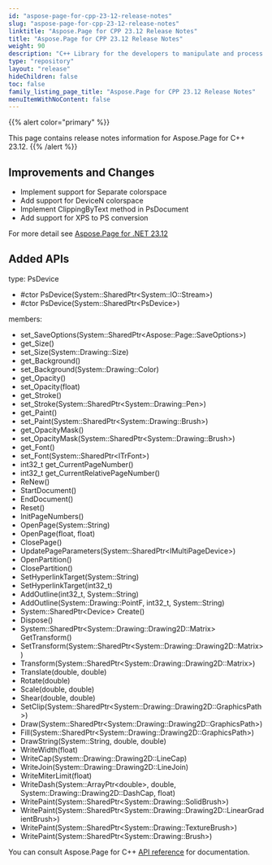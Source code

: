 ```yaml
---
id: "aspose-page-for-cpp-23-12-release-notes"
slug: "aspose-page-for-cpp-23-12-release-notes"
linktitle: "Aspose.Page for CPP 23.12 Release Notes"
title: "Aspose.Page for CPP 23.12 Release Notes"
weight: 90
description: "C++ Library for the developers to manipulate and process PS, EPS, and XPS files. Release Notes of Aspose.Page API solution for C++ | Release 2023.12"
type: "repository"
layout: "release"
hideChildren: false
toc: false
family_listing_page_title: "Aspose.Page for CPP 23.12 Release Notes"
menuItemWithNoContent: false
---
```


{{% alert color="primary" %}}

This page contains release notes information for Aspose.Page for C++ 23.12.
{{% /alert %}}

## Improvements and Changes

- Implement support for Separate colorspace
- Add support for DeviceN colorspace
- Implement ClippingByText method in PsDocument
- Add support for XPS to PS conversion

For more detail see [Aspose.Page for .NET 23.12](https://releases.aspose.com/page/net/release-notes/2023/aspose-page-for-net-23-12-release-notes/)

## Added APIs

type: PsDevice

- #ctor PsDevice(System::SharedPtr&lt;System::IO::Stream&gt;)
- #ctor PsDevice(System::SharedPtr&lt;PsDevice&gt;)


members:
- set_SaveOptions(System::SharedPtr&lt;Aspose::Page::SaveOptions&gt;)
- get_Size()
- set_Size(System::Drawing::Size)
- get_Background()
- set_Background(System::Drawing::Color)
- get_Opacity()
- set_Opacity(float)
- get_Stroke()
- set_Stroke(System::SharedPtr&lt;System::Drawing::Pen&gt;)
- get_Paint()
- set_Paint(System::SharedPtr&lt;System::Drawing::Brush&gt;)
- get_OpacityMask()
- set_OpacityMask(System::SharedPtr&lt;System::Drawing::Brush&gt;)
- get_Font()
- set_Font(System::SharedPtr&lt;ITrFont&gt;)
- int32_t get_CurrentPageNumber()
- int32_t get_CurrentRelativePageNumber()
- ReNew()
- StartDocument()
- EndDocument()
- Reset()
- InitPageNumbers()
- OpenPage(System::String)
- OpenPage(float, float)
- ClosePage()
- UpdatePageParameters(System::SharedPtr&lt;IMultiPageDevice&gt;)
- OpenPartition()
- ClosePartition()
- SetHyperlinkTarget(System::String)
- SetHyperlinkTarget(int32_t)
- AddOutline(int32_t, System::String)
- AddOutline(System::Drawing::PointF, int32_t, System::String)
- System::SharedPtr&lt;Device&gt; Create()
- Dispose()
- System::SharedPtr&lt;System::Drawing::Drawing2D::Matrix&gt; GetTransform()
- SetTransform(System::SharedPtr&lt;System::Drawing::Drawing2D::Matrix&gt;)
- Transform(System::SharedPtr&lt;System::Drawing::Drawing2D::Matrix&gt;)
- Translate(double, double)
- Rotate(double)
- Scale(double, double)
- Shear(double, double)
- SetClip(System::SharedPtr&lt;System::Drawing::Drawing2D::GraphicsPath&gt;)
- Draw(System::SharedPtr&lt;System::Drawing::Drawing2D::GraphicsPath&gt;)
- Fill(System::SharedPtr&lt;System::Drawing::Drawing2D::GraphicsPath&gt;)
- DrawString(System::String, double, double)
- WriteWidth(float)
- WriteCap(System::Drawing::Drawing2D::LineCap)
- WriteJoin(System::Drawing::Drawing2D::LineJoin)
- WriteMiterLimit(float)
- WriteDash(System::ArrayPtr&lt;double&gt;, double, System::Drawing::Drawing2D::DashCap, float)
- WritePaint(System::SharedPtr&lt;System::Drawing::SolidBrush&gt;)
- WritePaint(System::SharedPtr&lt;System::Drawing::Drawing2D::LinearGradientBrush&gt;)
- WritePaint(System::SharedPtr&lt;System::Drawing::TextureBrush&gt;)
- WritePaint(System::SharedPtr&lt;System::Drawing::Brush&gt;)


You can consult Aspose.Page for C++ [API reference](https://apireference.aspose.com/cpp/page/) for documentation.
